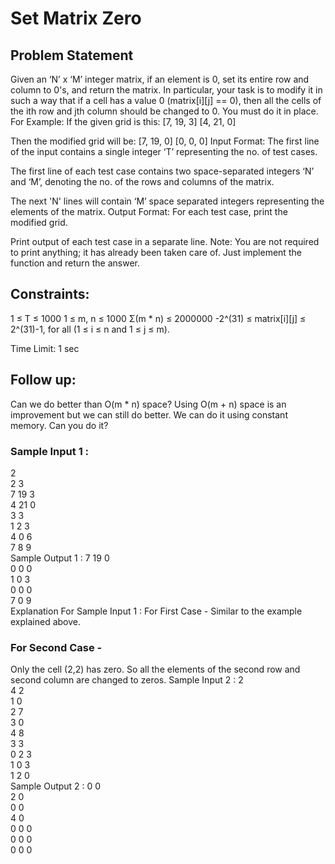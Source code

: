 # Set Matrix Zero
## Problem Statement
Given an ‘N’ x ‘M’ integer matrix, if an element is 0, set its entire row and column to 0's, and return the matrix. In particular, your task is to modify it in such a way that if a cell has a value 0 (matrix[i][j] == 0), then all the cells of the ith row and jth column should be changed to 0.
You must do it in place.
For Example:
If the given grid is this:
[7, 19, 3]
[4, 21, 0]

Then the modified grid will be:
[7, 19, 0]
[0, 0,  0]
Input Format:
The first line of the input contains a single integer ‘T’ representing the no. of test cases.

The first line of each test case contains two space-separated integers ‘N’ and ‘M’, denoting the no. of the rows and columns of the matrix.

The next 'N' lines will contain ‘M’ space separated integers representing the elements of the matrix.
Output Format:
For each test case, print the modified grid.

Print output of each test case in a separate line.
Note:
You are not required to print anything; it has already been taken care of. Just implement the function and return the answer.
## Constraints:
1 ≤ T ≤ 1000
1 ≤ m, n ≤ 1000
Σ(m * n) ≤ 2000000
-2^(31) ≤ matrix[i][j] ≤ 2^(31)-1, for all (1 ≤ i ≤ n and 1 ≤ j ≤ m).

Time Limit: 1 sec
## Follow up:
Can we do better than O(m * n) space?
Using O(m + n) space is an improvement but we can still do better.
We can do it using constant memory. Can you do it?
### Sample Input 1 :
2  
2 3  
7 19 3  
4 21 0  
3 3  
1 2 3  
4 0 6  
7 8 9  
Sample Output 1 :
7 19 0  
0 0 0  
1 0 3  
0 0 0  
7 0 9  
Explanation For Sample Input 1 :
For First Case - Similar to the example explained above. 

### For Second Case - 
Only the cell (2,2) has zero. So all the elements of the second row and second column are changed to zeros.
Sample Input 2 :
2  
4 2  
1 0  
2 7  
3 0  
4 8  
3 3  
0 2 3  
1 0 3  
1 2 0  
Sample Output 2 :
0 0  
2 0  
0 0  
4 0  
0 0 0  
0 0 0  
0 0 0  
